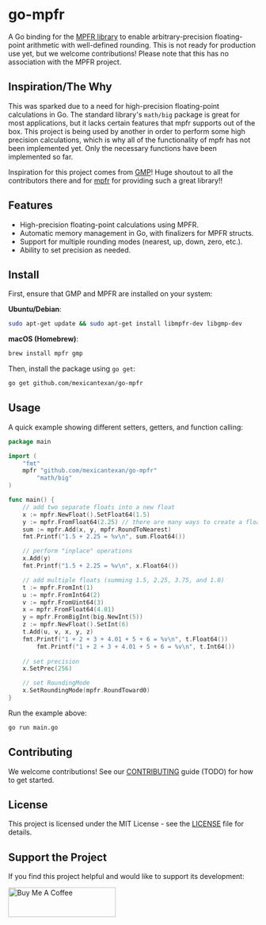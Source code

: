 # go-mpfr

A Go binding for the [MPFR library](https://www.mpfr.org/) to enable arbitrary-precision floating-point arithmetic with well-defined rounding. This is not ready for production use yet, but we welcome contributions! Please note that this has no association with the MPFR project.

## Inspiration/The Why
This was sparked due to a need for high-precision floating-point calculations in Go. The standard library's `math/big` package is great for most applications, but it lacks certain features that mpfr supports out of the box. This project is being used by another in order to perform some high precision calculations, which is why all of the functionality of mpfr has not been implemented yet. Only the necessary functions have been implemented so far.

Inspiration for this project comes from [GMP](https://github.com/ncw/gmp)! Huge shoutout to all the contributors there and for [mpfr](https://machinecognitis.github.io/Math.Mpfr.Native/html/6146e71f-a352-2e48-f234-6d79ad0f8c3c.htm) for providing such a great library!!

## Features

- High-precision floating-point calculations using MPFR.
- Automatic memory management in Go, with finalizers for MPFR structs.
- Support for multiple rounding modes (nearest, up, down, zero, etc.).
- Ability to set precision as needed.

## Install

First, ensure that GMP and MPFR are installed on your system:

**Ubuntu/Debian**:
```bash
sudo apt-get update && sudo apt-get install libmpfr-dev libgmp-dev
```
**macOS (Homebrew)**:
```bash
brew install mpfr gmp
```

Then, install the package using `go get`:
```bash
go get github.com/mexicantexan/go-mpfr
```

## Usage

A quick example showing different setters, getters, and function calling:

```go
package main

import (
	"fmt"
	mpfr "github.com/mexicantexan/go-mpfr"
        "math/big"
)

func main() {
	// add two separate floats into a new float
	x := mpfr.NewFloat().SetFloat64(1.5)
	y := mpfr.FromFloat64(2.25) // there are many ways to create a float
	sum := mpfr.Add(x, y, mpfr.RoundToNearest)
	fmt.Printf("1.5 + 2.25 = %v\n", sum.Float64())

	// perform "inplace" operations 
	x.Add(y)
	fmt.Printf("1.5 + 2.25 = %v\n", x.Float64())

	// add multiple floats (summing 1.5, 2.25, 3.75, and 1.0)
	t := mpfr.FromInt(1)
	u := mpfr.FromInt64(2)
	v := mpfr.FromUint64(3)
	x = mpfr.FromFloat64(4.01)
	y = mpfr.FromBigInt(big.NewInt(5))
	z := mpfr.NewFloat().SetInt(6)
	t.Add(u, v, x, y, z)
	fmt.Printf("1 + 2 + 3 + 4.01 + 5 + 6 = %v\n", t.Float64())
        fmt.Printf("1 + 2 + 3 + 4.01 + 5 + 6 = %v\n", t.Int64())
	
	// set precision 
	x.SetPrec(256)

	// set RoundingMode 
	x.SetRoundingMode(mpfr.RoundToward0)
}
```
Run the example above:
```bash
go run main.go
```

## Contributing
We welcome contributions! See our [CONTRIBUTING](https://github.com/mexicantexan/go-mpfr/blob/master/CONTRIBUTING.md) guide (TODO) for how to get started.

## License
This project is licensed under the MIT License - see the [LICENSE](https://github.com/mexicantexan/go-mpfr/blob/master/LICENSE) file for details.

## Support the Project
If you find this project helpful and would like to support its development:

<a href="https://buymeacoffee.com/mexicantexan" target="_blank">
<img src="https://cdn.buymeacoffee.com/buttons/v2/default-yellow.png" alt="Buy Me A Coffee" style="height: 60px !important; width: 217px !important;">
</a>
